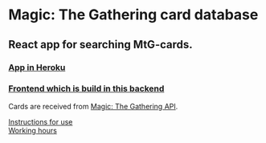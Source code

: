 # Magic: The Gathering card database

## React app for searching MtG-cards.

### [App in Heroku](https://mtg-database.herokuapp.com/)
### [Frontend which is build in this backend](https://github.com/villeverkkonen/mtg-database-frontend)

Cards are received from [Magic: The Gathering API](https://docs.magicthegathering.io/).

[Instructions for use](documentation/instructions.md)
<br />
[Working hours](documentation/workinghours.md)
